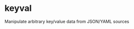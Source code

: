 # keyval
Manipulate arbitrary key/value data from JSON/YAML sources

[Go docs]: https://github.com/hashibuto/keyval/blob/master/docs/doc.md